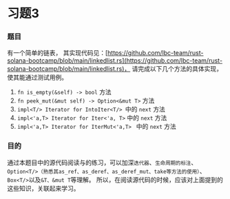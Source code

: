 # 习题3

### 题目
有一个简单的链表，
其实现代码见：[https://github.com/lbc-team/rust-solana-bootcamp/blob/main/linkedlist.rs](https://github.com/lbc-team/rust-solana-bootcamp/blob/main/linkedlist.rs)，
请完成以下几个方法的具体实现，使其能通过测试用例。
1. `fn is_empty(&self) -> bool` 方法
2. `fn peek_mut(&mut self) -> Option<&mut T>` 方法
3. `impl<T/> Iterator for IntoIter<T/> `中的 `next` 方法
4. `impl<'a,T> Iterator for Iter<'a, T>` 中的 `next` 方法
5. `impl<'a,T> Iterator for IterMut<'a,T> ` 中的 `next` 方法

### 目的
通过本题目中的源代码阅读与的练习，可以加深`迭代器`、`生命周期的标注`、`Option<T/>（熟悉其as_ref、as_deref、as_deref_mut、take等方法的使用）`、`Box<T/>`以及`&T、&mut T`等理解。
所以，在阅读源代码的时候，应该对上面提到的这些知识，关联起来学习。
